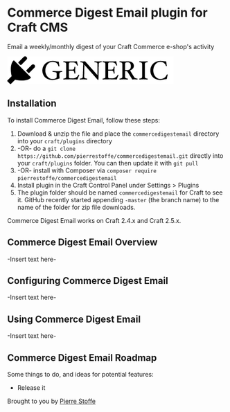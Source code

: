 # Commerce Digest Email plugin for Craft CMS

Email a weekly/monthly digest of your Craft Commerce e-shop&#39;s activity

![Screenshot](resources/screenshots/plugin_logo.png)

## Installation

To install Commerce Digest Email, follow these steps:

1. Download & unzip the file and place the `commercedigestemail` directory into your `craft/plugins` directory
2.  -OR- do a `git clone https://github.com/pierrestoffe/commercedigestemail.git` directly into your `craft/plugins` folder.  You can then update it with `git pull`
3.  -OR- install with Composer via `composer require pierrestoffe/commercedigestemail`
4. Install plugin in the Craft Control Panel under Settings > Plugins
5. The plugin folder should be named `commercedigestemail` for Craft to see it.  GitHub recently started appending `-master` (the branch name) to the name of the folder for zip file downloads.

Commerce Digest Email works on Craft 2.4.x and Craft 2.5.x.

## Commerce Digest Email Overview

-Insert text here-

## Configuring Commerce Digest Email

-Insert text here-

## Using Commerce Digest Email

-Insert text here-

## Commerce Digest Email Roadmap

Some things to do, and ideas for potential features:

* Release it

Brought to you by [Pierre Stoffe](https://pierrestoffe.be)
